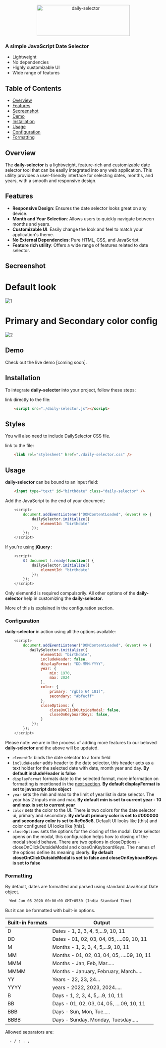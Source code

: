<br />
<div align="center">
  <a href="https://github.com/jacksonpais/daily-selector">
    <img src="images/daily-selector.png" alt="daily-selector" width="300" height="100">
  </a>
</div>

### A simple JavaScript Date Selector

- Lightweight
- No dependencies
- Highly customizable UI
- Wide range of features

## Table of Contents

- [Overview](#overview)
- [Features](#features)
- [Secreenshot](#screenshot)
- [Demo](#demo)
- [Installation](#installation)
- [Usage](#usage)
- [Configuration](#configuration)
- [Formatting](#formatting)

## Overview

The **daily-selector** is a lightweight, feature-rich and customizable date selector tool that can be easily integrated into any web application. This utility provides a user-friendly interface for selecting dates, months, and years, with a smooth and responsive design.

## Features

- **Responsive Design**: Ensures the date selector looks great on any device.
- **Month and Year Selection**: Allows users to quickly navigate between months and years.
- **Customizable UI**: Easily change the look and feel to match your application's theme.
- **No External Dependencies**: Pure HTML, CSS, and JavaScript.
- **Feature rich utility**: Offers a wide range of features related to date selector.

## Secreenshot

# Default look

![1](images/screenshot/1.png)

# Primary and Secondary color config

![2](images/screenshot/2.png)

## Demo

Check out the live demo [coming soon].

## Installation

To integrate **daily-selector** into your project, follow these steps:

link directly to the file:

```html
    <script src="./daily-selector.js"></script>
```

## Styles

You will also need to include DailySelector CSS file.

link to the file:

```html
    <link rel="stylesheet" href="./daily-selector.css" />
```

## Usage

**daily-selector** can be bound to an input field:

```html
    <input type="text" id="birthdate" class="daily-selector" />
```

Add the JavaScript to the end of your document:

```javascript
    <script>
        document.addEventListener("DOMContentLoaded", (event) => {
            dailySelector.initialize({
                elementId: "birthdate"
            });
        });
    </script>
```

If you're using **jQuery** :

```javascript
    <script>
        $( document ).ready(function() {
            dailySelector.initialize({
                elementId: "birthdate"
            });
        });
    </script>
```
Only elementId is required compulsorily. All other options of the **daily-selector** help in customizing the **daily-selector**.

More of this is explained in the configuration section.

### Configuration

**daily-selector** in action using all the options available:

```javascript
    <script>
        document.addEventListener("DOMContentLoaded", (event) => {
           dailySelector.initialize({
                elementId: "birthdate",
                includeHeader: false,
                displayFormat: "DD-MMM-YYYY",
                year: {
                    min: 1970,
                    max: 2024
                },
                color: {
                    primary: "rgb(5 64 181)",
                    secondary: "#bfecff"
                },
                closeOptions: {
                    closeOnClickOutsideModal: false,
                    closeOnKeyboardKeys: false,
                }
            });
        });
    </script>
```
Please note: we are in the process of adding more features to our beloved **daily-selector** and the above will be updated.

* `elementId` binds the date selector to a form field
* `includeHeader` adds header to the date selector, this header acts as a text holder for the selected date with date, month year and day. **By default includeHeader is false** 
* `displayFormat` formats date to the selected format, more information on formatting is mentioned in the [next section](#formatting). **By default displayFormat is set to javascript date object** 
* `year` sets the min and max to the limit of year list in date selector. The year has 2 inputs min and max. **By default min is set to current year - 10 and max is set to current year** 
* `color` sets the color to the UI. There is two colors for the date selector ui, primary and secondary. **By default primary color is set to #000000 and secondary color is set to #e9e8e8**. Default UI looks like [this] and color configured UI looks like [this].
* `closeOptions` sets the options for the closing of the modal. Date selector opens on the modal, this configuration helps how to closing of the modal should behave. There are two options in closeOptions - closeOnClickOutsideModal and closeOnKeyboardKeys. The names of the options define its meaning clearly. **By default closeOnClickOutsideModal is set to false and closeOnKeyboardKeys is set to false** 

### Formatting

By default, dates are formatted and parsed using standard JavaScript Date object.

```html
  Wed Jun 05 2020 00:00:00 GMT+0530 (India Standard Time)
```

But it can be formatted with built-in options.

| Built-in Formats | Output                                      |
|------------------|---------------------------------------------|
| D                | Dates - 1, 2, 3, 4, 5,...9, 10, 11          |
| DD               | Dates - 01, 02, 03, 04, 05, ....09, 10, 11  |
| M                | Months - 1, 2, 3, 4, 5,...9, 10, 11         |
| MM               | Months - 01, 02, 03, 04, 05, ....09, 10, 11 |
| MMM              | Months - Jan, Feb, Mar.....                 |
| MMMM             | Months - January, February, March.....      |
| YY               | Years - 22, 23, 24...                       |
| YYYY             | years - 2022, 2023, 2024.....               |
| B                | Days - 1, 2, 3, 4, 5,...9, 10, 11           |
| BB               | Days - 01, 02, 03, 04, 05, ....09, 10, 11   |
| BBB              | Days - Sun, Mon, Tue.....                   |
| BBBB             | Days - Sunday, Monday, Tuesday.....         |

Allowed separators are:
```html
  - / : . , 
```